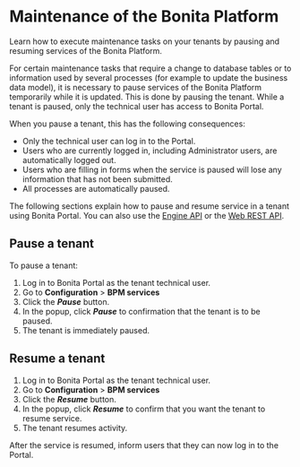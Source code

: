 # Maintenance of the Bonita Platform

Learn how to execute maintenance tasks on your tenants by pausing and resuming services of the Bonita Platform.

For certain maintenance tasks that require a change to database tables or to information used by several processes (for example to update the business data model), it is necessary to pause services of the Bonita Platform temporarily while it is updated. This is done by pausing the tenant. 
While a tenant is paused, only the technical user has access to Bonita Portal.

When you pause a tenant, this has the following consequences:

- Only the technical user can log in to the Portal.
- Users who are currently logged in, including Administrator users, are automatically logged out.
- Users who are filling in forms when the service is paused will lose any information that has not been submitted.
- All processes are automatically paused.

The following sections explain how to pause and resume service in a tenant using Bonita Portal. You can also use the [Engine API](http://documentation.bonitasoft.com/javadoc/api/${varVersion}/index.html) or the [Web REST API](rest-api-overview.md).

## Pause a tenant

To pause a tenant:

1. Log in to Bonita Portal as the tenant technical user.
2. Go to **Configuration** > **BPM services**
3. Click the **_Pause_** button.
4. In the popup, click **_Pause_** to confirmation that the tenant is to be paused.
5. The tenant is immediately paused.

## Resume a tenant

1. Log in to Bonita Portal as the tenant technical user.
2. Go to **Configuration** > **BPM services**
3. Click the **_Resume_** button.
4. In the popup, click **_Resume_** to confirm that you want the tenant to resume service.
5. The tenant resumes activity.

After the service is resumed, inform users that they can now log in to the Portal.
